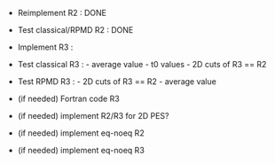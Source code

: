 - Reimplement R2 : DONE
- Test classical/RPMD R2 : DONE
- Implement R3 : 
- Test classical R3 : 
      - average value
      - t0 values
      - 2D cuts of R3 == R2

- Test RPMD  R3 : 
      - 2D cuts of R3 == R2
      - average value

- (if needed) Fortran code R3 

- (if needed) implement R2/R3 for 2D PES?

- (if needed) implement eq-noeq R2
- (if needed) implement eq-noeq R3
